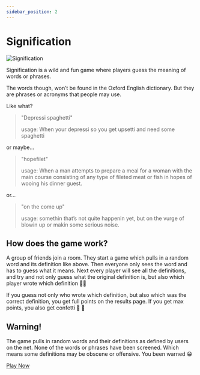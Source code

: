 ```yaml
---
sidebar_position: 2
---
```


# Signification

![Signification](/img/Signification.jpg)

Signification is a wild and fun game where players guess the meaning of words or phrases.

The words though, won’t be found in the Oxford English dictionary. But they are phrases or acronyms that people may use.

Like what?

> "Depressi spaghetti"
>
> usage: When your depressi so you get upsetti and need some spaghetti

or maybe…

> "hopefilet"
>
> usage: When a man attempts to prepare a meal for a woman with the main course consisting of any type of fileted meat or fish in hopes of wooing his dinner guest.

or…

> "on the come up"
>
> usage: somethin that’s not quite happenin yet, but on the vurge of blowin up or makin some serious noise.

## How does the game work?

A group of friends join a room. They start a game which pulls in a random word and its definition like above. Then everyone only sees the word and has to guess what it means. Next every player will see all the definitions, and try and not only guess what the original definition is, but also which player wrote which definition 🕵️‍♀️

If you guess not only who wrote which definition, but also which was the correct definition, you get full points on the results page. If you get max points, you also get confetti 🙂 🎉

## Warning!

The game pulls in random words and their definitions as defined by users on the net. None of the words or phrases have been screened. Which means some definitions may be obscene or offensive. You been warned 😁

[Play Now](https://signification.syzygy.lol/)
